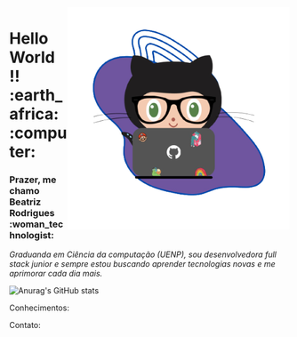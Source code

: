 <img align="right" width="400" height="400" alt="girBia-removebg-preview png" src="https://github.com/BeatrizRodrigues/BeatrizRodrigues/blob/main/imagens/girBia-removebg-preview.png"/>

<h1>Hello World !! :earth_africa: :computer: </h1>


<h3>Prazer, me chamo Beatriz Rodrigues :woman_technologist:</h3>

<p>
  <em>
Graduanda em Ciência da computação (UENP), sou desenvolvedora 
full stack junior e sempre estou buscando aprender tecnologias novas e me aprimorar cada dia mais.
  </em>  
</p>

![Anurag's GitHub stats](https://github-readme-stats.vercel.app/api?username=BeatrizRodrigues=true&theme=radical)


Conhecimentos:

Contato:


